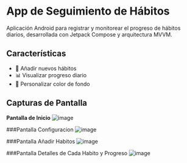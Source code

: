 # App de Seguimiento de Hábitos

Aplicación Android para registrar y monitorear el progreso de hábitos diarios, desarrollada con Jetpack Compose y arquitectura MVVM.

## Características
- 📝 Añadir nuevos hábitos
- 📊 Visualizar progreso diario
- 🎨 Personalizar color de fondo

## Capturas de Pantalla
**Pantalla de Inicio** 
![image](https://github.com/user-attachments/assets/1e739edf-4faa-43ee-9cf0-936c59d18943)

###Pantalla Configuracion 
![image](https://github.com/user-attachments/assets/f6df1d19-7f64-4f05-84e2-35d16ac2ce5e)

###Pantalla Añadir Habitos
![image](https://github.com/user-attachments/assets/b505471b-830b-4001-81e2-4ae83410a033)

###Pantalla Detalles de Cada Habito y Progreso 
![image](https://github.com/user-attachments/assets/cc2b07f3-650a-4031-a7ab-7e0c11126e5e)




